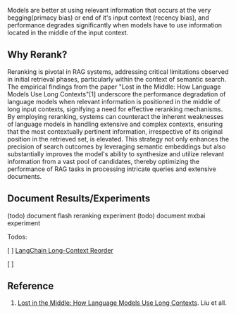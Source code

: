 

Models are better at using relevant information that occurs at the very begging(primacy bias) or end of it's input context (recency bias), and performance degrades significantly when models have to use information located in the middle of the input context. 

## Why Rerank?
Reranking is pivotal in RAG systems, addressing critical limitations observed in initial retrieval phases, particularly within the context of semantic search. The empirical findings from the paper "Lost in the Middle: How Language Models Use Long Contexts"[1] underscore the performance degradation of language models when relevant information is positioned in the middle of long input contexts, signifying a need for effective reranking mechanisms. By employing reranking, systems can counteract the inherent weaknesses of language models in handling extensive and complex contexts, ensuring that the most contextually pertinent information, irrespective of its original position in the retrieved set, is elevated. This strategy not only enhances the precision of search outcomes by leveraging semantic embeddings but also substantially improves the model's ability to synthesize and utilize relevant information from a vast pool of candidates, thereby optimizing the performance of RAG tasks in processing intricate queries and extensive documents.

## Document Results/Experiments
(todo) document flash reranking experiment
(todo) document mxbai experiment

Todos:

[ ] [LangChain Long-Context Reorder](https://python.langchain.com/docs/modules/data_connection/retrievers/long_context_reorder)

[ ] 

## Reference
1) [Lost in the Middle: How Language Models Use Long Contexts](https://arxiv.org/pdf/2307.03172.pdf). Liu et all. 
